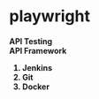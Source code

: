 # playwright

<h4>API Testing </br>
API Framework
  <ol>
    <li>Jenkins</li>
    <li>Git</li>
    <li>Docker</li>
  </ol>
</h4>
